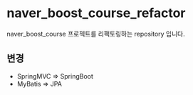 # naver_boost_course_refactor

naver_boost_course 프로젝트를 리팩토링하는 repository 입니다.

## 변경 
- SpringMVC => SpringBoot
- MyBatis => JPA
